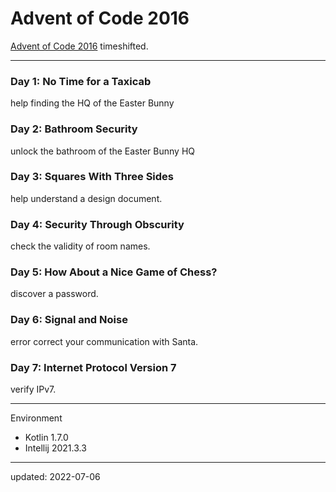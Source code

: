 # Advent of Code 2016

[Advent of Code 2016] timeshifted.

[Advent of Code 2016]:https://adventofcode.com/2016

---

### Day 1: No Time for a Taxicab

help finding the HQ of the Easter Bunny

### Day 2: Bathroom Security

unlock the bathroom of the Easter Bunny HQ

### Day 3: Squares With Three Sides

help understand a design document.

### Day 4: Security Through Obscurity

check the validity of room names.

### Day 5: How About a Nice Game of Chess?

discover a password.

### Day 6: Signal and Noise

error correct your communication with Santa.

### Day 7: Internet Protocol Version 7

verify IPv7.

---

Environment

- Kotlin 1.7.0
- Intellij 2021.3.3

---

updated: 2022-07-06